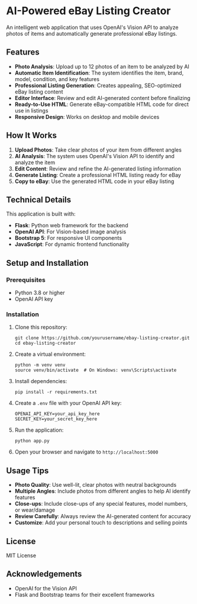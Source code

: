 # AI-Powered eBay Listing Creator

An intelligent web application that uses OpenAI's Vision API to analyze photos of items and automatically generate professional eBay listings.

## Features

- **Photo Analysis**: Upload up to 12 photos of an item to be analyzed by AI
- **Automatic Item Identification**: The system identifies the item, brand, model, condition, and key features
- **Professional Listing Generation**: Creates appealing, SEO-optimized eBay listing content
- **Editor Interface**: Review and edit AI-generated content before finalizing
- **Ready-to-Use HTML**: Generate eBay-compatible HTML code for direct use in listings
- **Responsive Design**: Works on desktop and mobile devices

## How It Works

1. **Upload Photos**: Take clear photos of your item from different angles
2. **AI Analysis**: The system uses OpenAI's Vision API to identify and analyze the item
3. **Edit Content**: Review and refine the AI-generated listing information
4. **Generate Listing**: Create a professional HTML listing ready for eBay
5. **Copy to eBay**: Use the generated HTML code in your eBay listing

## Technical Details

This application is built with:

- **Flask**: Python web framework for the backend
- **OpenAI API**: For Vision-based image analysis
- **Bootstrap 5**: For responsive UI components
- **JavaScript**: For dynamic frontend functionality

## Setup and Installation

### Prerequisites

- Python 3.8 or higher
- OpenAI API key

### Installation

1. Clone this repository:
   ```
   git clone https://github.com/yourusername/ebay-listing-creator.git
   cd ebay-listing-creator
   ```

2. Create a virtual environment:
   ```
   python -m venv venv
   source venv/bin/activate  # On Windows: venv\Scripts\activate
   ```

3. Install dependencies:
   ```
   pip install -r requirements.txt
   ```

4. Create a `.env` file with your OpenAI API key:
   ```
   OPENAI_API_KEY=your_api_key_here
   SECRET_KEY=your_secret_key_here
   ```

5. Run the application:
   ```
   python app.py
   ```

6. Open your browser and navigate to `http://localhost:5000`

## Usage Tips

- **Photo Quality**: Use well-lit, clear photos with neutral backgrounds
- **Multiple Angles**: Include photos from different angles to help AI identify features
- **Close-ups**: Include close-ups of any special features, model numbers, or wear/damage
- **Review Carefully**: Always review the AI-generated content for accuracy
- **Customize**: Add your personal touch to descriptions and selling points

## License

MIT License

## Acknowledgements

- OpenAI for the Vision API
- Flask and Bootstrap teams for their excellent frameworks 